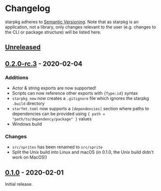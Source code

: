 # Changelog

starpkg adheres to [Semantic Versioning](https://semver.org/spec/v2.0.0.html). Note that as starpkg is an application, not a library, only changes relevant to the user (e.g. changes to the CLI or package structure) will be listed here.

## [Unreleased]

## [0.2.0-rc.3] - 2020-02-04
### Additions
- Actor & string exports are now supported!
- Scripts can now reference other exports with `{Type:id}` syntax
- `starpkg new` now creates a `.gitignore` file which ignores the starpkg `.build` directory
- `starfmt.toml` now supports a `[dependencies]` section where paths to dependencies can be provided using `{ path = "path/to/dependency/package" }` values
- Windows build

### Changes
- `src/sprites` has been renamed to `src/sprite`
- Split the Unix build into Linux and macOS (in 0.1.0, the Unix build didn't work on MacOS!)

## [0.1.0] - 2020-02-01
Initial release.

[Unreleased]: https://github.com/nanaian/starpkg/compare/v0.2.0-rc.3...HEAD
[0.2.0-rc.3]: https://github.com/nanaian/starpkg/compare/v0.1.0...v0.2.0-rc.3
[0.1.0]: https://github.com/nanaian/starpkg/releases/tag/v0.1.0
